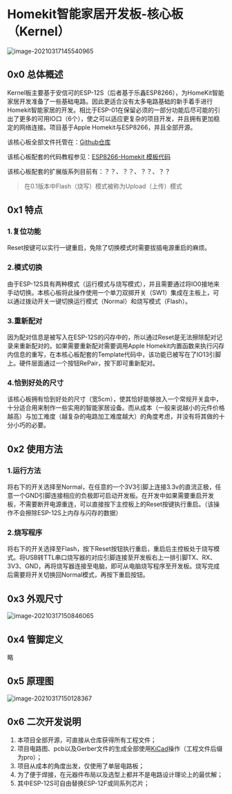 # Homekit智能家居开发板-核心板（Kernel）

![image-20210317145540965](https://raw.githubusercontent.com/ColdeZhang/PicGo/master/image-20210317145540965.png)

## 0x0 总体概述

Kernel板主要基于安信可的ESP-12S（后者基于乐鑫ESP8266），为HomeKit智能家居开发准备了一些基础电路。因此更适合没有太多电路基础的新手着手进行Homekit智能家居的开发。相比于ESP-01在保留必须的一部分功能后尽可能的引出了更多的可用IO口（6个），使之可以适应更复杂的项目开发，并且拥有更加稳定的网络连接。项目基于Apple Homekit与ESP8266，并且全部开源。

该核心板全部文件托管在：[Github仓库](https://github.com/ColdeZhang/Kernel_Board)

该核心板配套的代码教程参见：[ESP8266-Homekit 模板代码](https://github.com/ColdeZhang/Esp8266_Homekit_Template)

该核心板配套的扩展版系列目前有：？？、？？、？？、？？

> 在0.1版本中Flash（烧写）模式被称为Upload（上传）模式



## 0x1 特点

### 1.复位功能

Reset按键可以实行一键重启，免除了切换模式时需要拔插电源重启的麻烦。

### 2.模式切换

由于ESP-12S具有两种模式（运行模式与烧写模式），并且需要通过将IO0接地来手动切换。本核心板将此操作使用一个单刀双掷开关（SW1）集成在主板上，可以通过拨动开关一键切换运行模式（Normal）和烧写模式（Flash）。

### 3.重新配对

因为配对信息是被写入在ESP-12S的闪存中的，所以通过Reset是无法擦除配对记录来重新配对的。如果需要重新配对需要调用Apple Homekit内置函数来执行闪存内信息的重写，在本核心板配套的Template代码中，该功能已被写在了IO13引脚上。硬件层面通过一个按钮RePair，按下即可重新配对。

### 4.恰到好处的尺寸

该核心板拥有恰到好处的尺寸（宽5cm），使其恰好能够放入一个常规开关盒中，十分适合用来制作一些实用的智能家居设备。而从成本（一般来说越小的元件价格越高）与加工难度（越复杂的电路加工难度越大）的角度考虑，并没有将其做的十分小巧的必要。



## 0x2 使用方法

### 1.运行方法

将右下的开关选择至Normal，在任意的一个3V3引脚上连接3.3v的直流正极，任意一个GND引脚连接相应的负极即可启动开发板。在开发中如果需要重启开发板，不需要断开电源重连，可以直接按下主控板上的Reset按键执行重启。（该操作不会擦除ESP-12S上内存与闪存的数据）

### 2.烧写程序

将右下的开关选择至Flash，按下Reset按钮执行重启，重启后主控板处于烧写模式。将USB转TTL串口烧写器的对应引脚连接至开发板右上一排引脚TX、RX、3V3、GND，再将烧写器连接至电脑，即可从电脑烧写程序至开发板。烧写完成后需要将开关切换回Normal模式，再按下重启按钮。



## 0x3 外观尺寸

![image-20210317150846065](https://raw.githubusercontent.com/ColdeZhang/PicGo/master/image-20210317150846065.png)

## 0x4 管脚定义

略



## 0x5 原理图

![image-20210317150128367](https://raw.githubusercontent.com/ColdeZhang/PicGo/master/image-20210317150128367.png)



## 0x6 二次开发说明

1. 本项目全部开源，可直接从仓库获得所有工程文件；
2. 项目电路图、pcb以及Gerber文件的生成全部使用[KiCad](https://www.kicad.org)操作（工程文件后缀为pro）；
3. 项目从成本的角度出发，仅使用了单层电路板；
4. 为了便于焊接，在元器件布局以及选型上都并不是电路设计理论上的最优解；
5. 其中ESP-12S可自由替换ESP-12F或同系列芯片；


